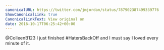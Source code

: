```yaml
---
canonicalURL: https://twitter.com/jmjordan/status/787902387499339776
ShowCanonicalLink: true
CanonicalLinkText: View original on
date: 2016-10-17T06:25:42+00:00
---
```

@ColleenB123 I just finished #HatersBackOff and I must say I loved every minute of it.